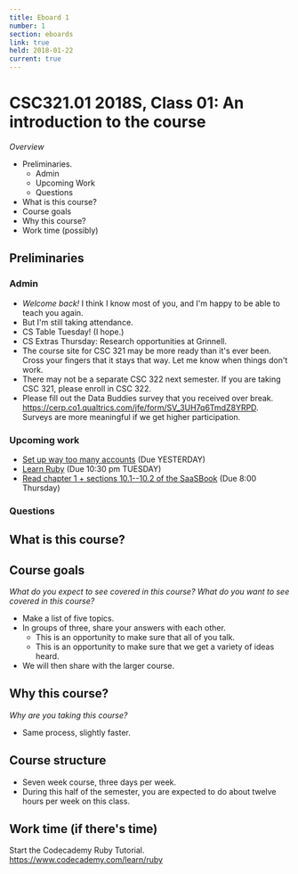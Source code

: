 ```yaml
---
title: Eboard 1
number: 1
section: eboards
link: true
held: 2018-01-22
current: true
---
```

CSC321.01 2018S, Class 01: An introduction to the course
========================================================

_Overview_

* Preliminaries.
    * Admin
    * Upcoming Work
    * Questions
* What is this course?
* Course goals
* Why this course?
* Work time (possibly)

Preliminaries
-------------

### Admin

* *Welcome back!*  I think I know most of you, and I'm happy to be able to
  teach you again.
* But I'm still taking attendance.
* CS Table Tuesday!  (I hope.)
* CS Extras Thursday: Research opportunities at Grinnell.
* The course site for CSC 321 may be more ready than it's ever been.
  Cross your fingers that it stays that way.  Let me know when things
  don't work.
* There may not be a separate CSC 322 next semester.  If you are taking
  CSC 321, please enroll in CSC 322.
* Please fill out the Data Buddies survey that you received over break.
  <https://cerp.co1.qualtrics.com/jfe/form/SV_3UH7q6TmdZ8YRPD>.
  Surveys are more meaningful if we get higher participation.

### Upcoming work

* [Set up way too many accounts](../assignments/accounts) (Due YESTERDAY)
* [Learn Ruby](../assignments/ruby-codecademy) (Due 10:30 pm TUESDAY)
* [Read chapter 1 + sections 10.1--10.2 of the SaaSBook](../readings/saasbook1)
  (Due 8:00 Thursday)

### Questions

What is this course?
--------------------

Course goals
------------

_What do you expect to see covered in this course?  What do you want to see
covered in this course?_

* Make a list of five topics.
* In groups of three, share your answers with each other.
    * This is an opportunity to make sure that all of you talk.
    * This is an opportunity to make sure that we get a variety of
      ideas heard.
* We will then share with the larger course.

Why this course?
----------------

_Why are you taking this course?_

* Same process, slightly faster.

Course structure
----------------

* Seven week course, three days per week.
* During this half of the semester, you are expected to do about twelve
  hours per week on this class.

Work time (if there's time)
---------------------------

Start the Codecademy Ruby Tutorial.  <https://www.codecademy.com/learn/ruby>
